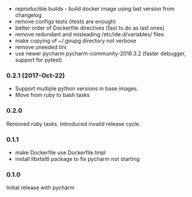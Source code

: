 * reproducible builds - build docker image using last version from changelog
* remove configs tests (itests are enough)
* better order of Dockerfile directives (fast to do as last ones)
* remove redundant and misleading /etc/ide.d/variables/ files
* make copying of ~/.gnupg directory not verbose
* remove uneeded tini
* use newer pycharm pycharm-community-2018.3.2 (faster debugger, support for pytest)

### 0.2.1 (2017-Oct-22)

 * Support multiple python versions in base images.
 * Move from ruby to bash tasks

### 0.2.0

Removed ruby tasks.
Introduced invalid release cycle.

### 0.1.1

 * make Dockerfile use Dockerfile.tmpl
 * install libxtst6 package to fix pycharm not starting

### 0.1.0

Initial release with pycharm
